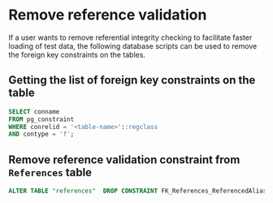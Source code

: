 # Remove reference validation

If a user wants to remove referential integrity checking to facilitate faster
loading of test data, the following database scripts can be used to remove the
foreign key constraints on the tables.

## Getting the list of foreign key constraints on the table

``` sql
SELECT conname
FROM pg_constraint
WHERE conrelid = '<table-name>'::regclass
AND contype = 'f';
```

## Remove reference validation constraint from `References` table

``` sql
ALTER TABLE "references"  DROP CONSTRAINT FK_References_ReferencedAlias
```
